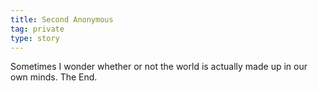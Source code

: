 ```yaml
---
title: Second Anonymous
tag: private
type: story
---
```


Sometimes I wonder whether or not the world is actually made up in our own minds. The End.
